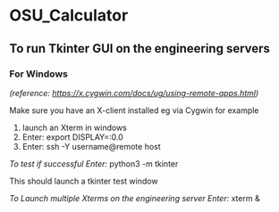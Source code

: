 # OSU_Calculator

## **To run Tkinter GUI on the engineering servers** 


### For Windows 

*(reference: https://x.cygwin.com/docs/ug/using-remote-apps.html)*

Make sure you have an X-client installed eg via Cygwin for example

1. launch an Xterm in windows
2. Enter: export DISPLAY=:0.0
3. Enter: ssh -Y username@remote host

*To test if successful Enter:*  python3 -m tkinter

This should launch a tkinter test window

*To Launch multiple Xterms on the engineering server Enter:* xterm &
